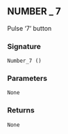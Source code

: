 ## NUMBER \_ 7

Pulse ‘7’ button


### Signature

`Number_7 ()`


### Parameters

`None`


### Returns

`None`